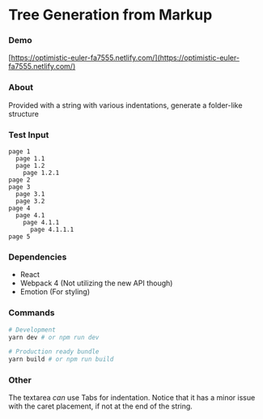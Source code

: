 # Tree Generation from Markup

### Demo

[https://optimistic-euler-fa7555.netlify.com/](https://optimistic-euler-fa7555.netlify.com/)

### About

Provided with a string with various indentations, generate a folder-like structure

### Test Input

```
page 1
  page 1.1
  page 1.2
    page 1.2.1
page 2
page 3
  page 3.1
  page 3.2
page 4
  page 4.1
    page 4.1.1
      page 4.1.1.1
page 5
```

### Dependencies

* React
* Webpack 4 (Not utilizing the new API though)
* Emotion (For styling)

### Commands

```bash
# Development
yarn dev # or npm run dev

# Production ready bundle
yarn build # or npm run build
```

### Other

The textarea _can_ use Tabs for indentation. Notice that it has a minor issue with the caret placement, if not at the end of the string.

